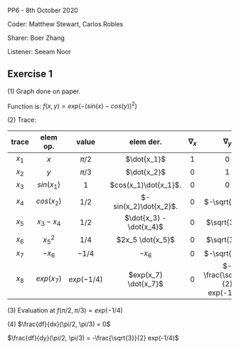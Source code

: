 PP6 - 8th October 2020

Coder: Matthew Stewart, Carlos Robles

Sharer: Boer Zhang 

Listener: Seeam Noor

## Exercise 1

(1) Graph done on paper.

Function is: $f(x,y)=exp(-(sin(x)-cos(y))^2)$

(2) Trace:

| trace   | elem op.    | value      | elem der.               | $\nabla_{x}$| $\nabla_{y}$ |
| :---:   | :------:    | :------:   | :--------------------:  | :---------: | :----------: |
| $x_1$   | $x$         |  $\pi/2$   | $\dot{x_1}$             |         1   |      0       |
| $x_2$   | $y$         |  $\pi/3$   | $\dot{x_2}$             |         0   |      1       |
| $x_3$   | $sin(x_1)$  |  $1$       | $cos(x_1)\dot{x_1}$.    |         0   |      0       |
| $x_4$   | $cos(x_2)$  |  $1/2$     | $-sin(x_2)\dot{x_2}$.   |         0   | $-\sqrt{3}/2$|
| $x_5$   | $x_3 - x_4$ |  $1/2$     | $\dot{x_3} - \dot{x_4}$ |         0   | $\sqrt{3}/2$ |
| $x_6$   | $x^2_5$     |  $1/4$     | $2x_5 \dot{x_5}$        |         0   | $\sqrt{3}/2$ |
| $x_7$   | $-x_6$      |  $-1/4$    | $-x_6$                  |         0   | $-\sqrt{3}/2$                   |
| $x_8$   | $exp(x_7)$  | $exp(-1/4)$| $exp(x_7) \dot{x_7}$    |         0   | $-\frac{\sqrt{3}}{2} exp(-1/4)$ |


(3) Evaluation at $f(\pi/2, \pi/3) = exp(-1/4)$

(4) $\frac{df}{dx}(\pi/2, \pi/3) = 0$

$\frac{df}{dy}(\pi/2, \pi/3) = -\frac{\sqrt{3}}{2} exp(-1/4)$